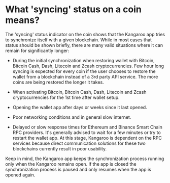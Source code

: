 # What 'syncing' status on a coin means?

The 'syncing' status indicator on the coin shows that the Kangaroo app tries to synchronize itself with a given blockchain. While in most cases that status should be shown briefly, there are many valid situations where it can remain for significantly longer:
- During the initial synchronization when restoring wallet with Bitcoin, Bitcoin Cash, Dash, Litecoin and Zcash cryptocurrencies. Few hour long syncing is expected for every coin if the user chooses to restore the wallet from a blockchain instead of a 3rd party API service. The more coins are being restored the longer it takes.

- When activating Bitcoin, Bitcoin Cash, Dash, Litecoin and Zcash cryptocurrencies for the 1st time after wallet setup.

- Opening the wallet app after days or weeks since it last opened.

- Poor networking conditions and in general slow internet.

- Delayed or slow response times for Ethereum and Binance Smart Chain RPC providers. It's generally advised to wait for a few minutes or try to restart the wallet app. At this stage, Kangaroo is dependent on the RPC services because direct communication solutions for these two blockchains currently result in poor usability.

Keep in mind, the Kangaroo app keeps the synchronization process running only when the Kangaroo remains open. If the app is closed the synchronization process is paused and only resumes when the app is opened again.

